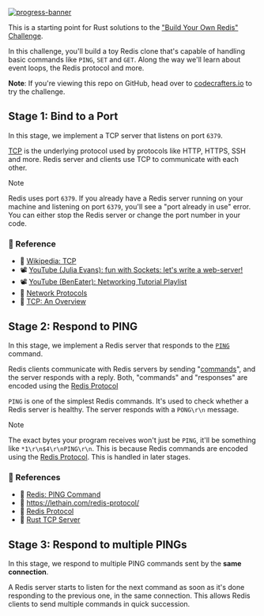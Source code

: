 [![progress-banner](https://backend.codecrafters.io/progress/redis/b3aac796-d508-4680-85c9-09ef0040b12b)](https://app.codecrafters.io/users/codecrafters-bot?r=2qF)

This is a starting point for Rust solutions to the
["Build Your Own Redis" Challenge](https://codecrafters.io/challenges/redis).

In this challenge, you'll build a toy Redis clone that's capable of handling
basic commands like `PING`, `SET` and `GET`. Along the way we'll learn about
event loops, the Redis protocol and more.

**Note**: If you're viewing this repo on GitHub, head over to
[codecrafters.io](https://codecrafters.io) to try the challenge.

## Stage 1: Bind to a Port

In this stage, we implement a TCP server that listens on port `6379`.

[TCP][TCP] is the underlying protocol used by protocols like HTTP, HTTPS, SSH and more. Redis server and clients use TCP to communicate with each other.

> [!NOTE]
> Redis uses port `6379`. If you already have a Redis server running on your machine and listening on port `6379`, you'll see a "port already in use" error. You can either stop the Redis server or change the port number in your code.

### 📕 Reference

- 📄 [Wikipedia: TCP][TCP]
- 📽️ [YouTube (Julia Evans): fun with Sockets: let's write a web-server!](https://www.youtube.com/watch?v=1HF-UAGcuvs)
- 📽️ [YouTube (BenEater): Networking Tutorial Playlist](https://www.youtube.com/playlist?list=PLowKtXNTBypH19whXTVoG3oKSuOcw_XeW)
- 📄 [Network Protocols](https://app.codecrafters.io/concepts/network-protocols)
- 📄 [TCP: An Overview](https://app.codecrafters.io/concepts/network-protocols)

## Stage 2: Respond to PING

In this stage, we implement a Redis server that responds to the [`PING`](https://redis.io/commands/ping) command.

Redis clients communicate with Redis servers by sending "[commands](https://redis.io/docs/latest/commands/)", and the server responds with a reply. Both, "commands" and "responses" are encoded using the [Redis Protocol][Redis Protocol]

`PING` is one of the simplest Redis commands. It's used to check whether a Redis server is healthy. The server responds with a `PONG\r\n` message.

> [!NOTE]
> The exact bytes your program receives won't just be `PING`, it'll be something like `*1\r\n$4\r\nPING\r\n`. This is because Redis commands are encoded using the [Redis Protocol][Redis Protocol]. This is handled in later stages.

### 📕 References

- 📄 [Redis: PING Command](https://redis.io/commands/ping)
- 📄 https://lethain.com/redis-protocol/
- 📄 [Redis Protocol][Redis Protocol]
- 📄 [Rust TCP Server](https://app.codecrafters.io/concepts/rust-tcp-server)

## Stage 3: Respond to multiple PINGs

In this stage, we respond to multiple PING commands sent by the **same connection**.

A Redis server starts to listen for the next command as soon as it's done responding to the previous one, in the same connection. This allows Redis clients to send multiple commands in quick succession.

<!-- ----- -->
<!-- LINKS -->
<!-- ----- -->

[TCP]: https://en.wikipedia.org/wiki/Transmission_Control_Protocol
[Redis Protocol]: https://redis.io/topics/protocol
